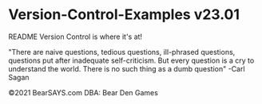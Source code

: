 # Version-Control-Examples v23.01

README
Version Control is where it's at!









"There are naive questions, tedious questions, ill-phrased questions, questions put after inadequate self-criticism. But every question is a cry to understand the world. There is no such thing as a dumb question"
-Carl Sagan

 ©2021 BearSAYS.com DBA: Bear Den Games
